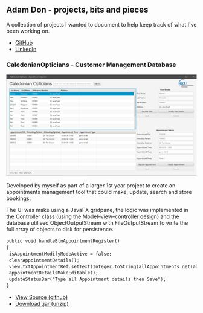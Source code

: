 ## Adam Don - projects, bits and pieces

A collection of projects I wanted to document to help keep track of what I've been working on.
 - [GitHub](https://github.com/adamdon)
 - [LinkedIn](https://www.linkedin.com/in/adam-don/)

### CaledonianOpticians - Customer Management Database
![Screenshot of UI](/img/CaledonianOpticians_screenshot01.png)

Developed by myself as part of a larger 1st year project to create an appointments management tool that could make, update, search and store bookings.

The UI was make using a JavaFX gridpane, the logic was implemented in the Controller class (using the Model–view–controller design) and the database utilised ObjectOutputStream with FileOutputStream to write the full array of objects to disk for persistence.


```markdown
public void handleBtnAppointmentRegister()
{
 isAppointmentModifyModeActive = false;
 clearAppointmentDetails();
 view.txtAppointmentRef.setText(Integer.toString(allAppointments.get(allAppointments.size() - 1).getIntAppointmentRef() + 1));
 appointmentDetailsMakeEditable();
 updateStatusBar("Type all Appointment details then Save");
}
```

 - [View Source (github)](https://github.com/adamdon)
 - [Download .jar (unzip)](https://www.linkedin.com/in/adam-don/)
